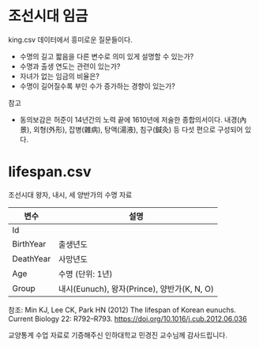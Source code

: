 # 조선시대 임금 

king.csv 데이터에서 흥미로운 질문들이다.

- 수명의 길고 짧음을 다른 변수로 의미 있게 설명할 수 있는가?
- 수명과 출생 연도는 관련이 있는가?  
- 자녀가 없는 임금의 비율은?
- 수명이 길어질수록 부인 수가 증가하는 경향이 있는가? 

참고
- 동의보감은 허준이 14년간의 노력 끝에 1610년에 저술한 종합의서이다. 내경(內景), 외형(外形), 잡병(雜病), 탕액(湯液), 침구(鍼灸) 등 다섯 편으로 구성되어 있다.

# lifespan.csv 

조선시대 왕자, 내시, 세 양반가의 수명 자료

| 변수| 설명 |
|---| --- |
|Id  | |
|BirthYear  | 출생년도|
|DeathYear  | 사망년도|
|Age | 수명 (단위: 1년) |
|Group | 내시(Eunuch), 왕자(Prince), 양반가(K, N, O) |

참조: 
Min KJ, Lee CK, Park HN (2012) The lifespan of Korean eunuchs. Current Biology 22: R792–R793.
https://doi.org/10.1016/j.cub.2012.06.036

교양통계 수업 자료로 기증해주신 인하대학교 민경진 교수님께 감사드립니다.
